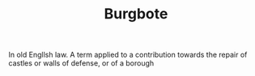 ---
title: Burgbote
letter: B
permalink: "/definitions/bld-burgbote.html"
body: In old Engllsh law. A term applied to a contribution towards the repair of castles
  or walls of defense, or of a borough
published_at: '2018-07-07'
source: Black's Law Dictionary 2nd Ed (1910)
layout: post
---